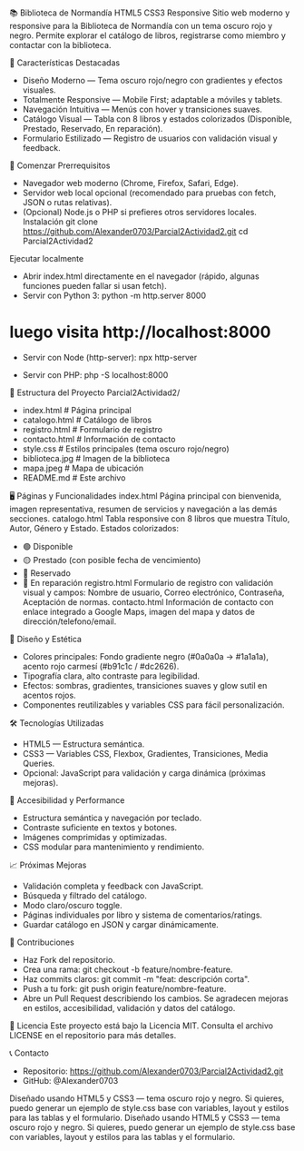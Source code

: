 📚 Biblioteca de Normandía
HTML5
CSS3
Responsive
Sitio web moderno y responsive para la Biblioteca de Normandía con un tema oscuro rojo y negro. Permite explorar el catálogo de libros, registrarse como miembro y contactar con la biblioteca.

🎯 Características Destacadas
- Diseño Moderno — Tema oscuro rojo/negro con gradientes y efectos visuales.
- Totalmente Responsive — Mobile First; adaptable a móviles y tablets.
- Navegación Intuitiva — Menús con hover y transiciones suaves.
- Catálogo Visual — Tabla con 8 libros y estados colorizados (Disponible, Prestado, Reservado, En reparación).
- Formulario Estilizado — Registro de usuarios con validación visual y feedback.

🚀 Comenzar
Prerrequisitos
- Navegador web moderno (Chrome, Firefox, Safari, Edge).
- Servidor web local opcional (recomendado para pruebas con fetch, JSON o rutas relativas).
- (Opcional) Node.js o PHP si prefieres otros servidores locales.
Instalación
git clone https://github.com/Alexander0703/Parcial2Actividad2.git
cd Parcial2Actividad2


Ejecutar localmente
- Abrir index.html directamente en el navegador (rápido, algunas funciones pueden fallar si usan fetch).
- Servir con Python 3:
python -m http.server 8000
# luego visita http://localhost:8000


- Servir con Node (http-server):
npx http-server


- Servir con PHP:
php -S localhost:8000



📁 Estructura del Proyecto
Parcial2Actividad2/
- index.html        # Página principal
- catalogo.html     # Catálogo de libros
- registro.html     # Formulario de registro
- contacto.html     # Información de contacto
- style.css         # Estilos principales (tema oscuro rojo/negro)
- biblioteca.jpg    # Imagen de la biblioteca
- mapa.jpeg         # Mapa de ubicación
- README.md         # Este archivo         

🖥️ Páginas y Funcionalidades
index.html
Página principal con bienvenida, imagen representativa, resumen de servicios y navegación a las demás secciones.
catalogo.html
Tabla responsive con 8 libros que muestra Título, Autor, Género y Estado. Estados colorizados:
- 🟢 Disponible
- 🟡 Prestado (con posible fecha de vencimiento)
- 🔵 Reservado
- 🔴 En reparación
registro.html
Formulario de registro con validación visual y campos: Nombre de usuario, Correo electrónico, Contraseña, Aceptación de normas.
contacto.html
Información de contacto con enlace integrado a Google Maps, imagen del mapa y datos de dirección/telefono/email.

🎨 Diseño y Estética
- Colores principales: Fondo gradiente negro (#0a0a0a → #1a1a1a), acento rojo carmesí (#b91c1c / #dc2626).
- Tipografía clara, alto contraste para legibilidad.
- Efectos: sombras, gradientes, transiciones suaves y glow sutil en acentos rojos.
- Componentes reutilizables y variables CSS para fácil personalización.

🛠️ Tecnologías Utilizadas
- HTML5 — Estructura semántica.
- CSS3 — Variables CSS, Flexbox, Gradientes, Transiciones, Media Queries.
- Opcional: JavaScript para validación y carga dinámica (próximas mejoras).

🚦 Accesibilidad y Performance
- Estructura semántica y navegación por teclado.
- Contraste suficiente en textos y botones.
- Imágenes comprimidas y optimizadas.
- CSS modular para mantenimiento y rendimiento.

📈 Próximas Mejoras
- Validación completa y feedback con JavaScript.
- Búsqueda y filtrado del catálogo.
- Modo claro/oscuro toggle.
- Páginas individuales por libro y sistema de comentarios/ratings.
- Guardar catálogo en JSON y cargar dinámicamente.

👥 Contribuciones
- Haz Fork del repositorio.
- Crea una rama: git checkout -b feature/nombre-feature.
- Haz commits claros: git commit -m "feat: descripción corta".
- Push a tu fork: git push origin feature/nombre-feature.
- Abre un Pull Request describiendo los cambios.
Se agradecen mejoras en estilos, accesibilidad, validación y datos del catálogo.

📄 Licencia
Este proyecto está bajo la Licencia MIT. Consulta el archivo LICENSE en el repositorio para más detalles.

📞 Contacto
- Repositorio: https://github.com/Alexander0703/Parcial2Actividad2.git
- GitHub: @Alexander0703

Diseñado usando HTML5 y CSS3 — tema oscuro rojo y negro.
Si quieres, puedo generar un ejemplo de style.css base con variables, layout y estilos para las tablas y el formulario.
Diseñado usando HTML5 y CSS3 — tema oscuro rojo y negro.
Si quieres, puedo generar un ejemplo de style.css base con variables, layout y estilos para las tablas y el formulario.
